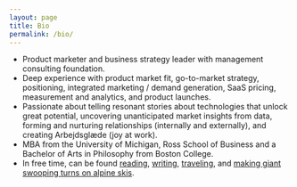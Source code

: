 ```yaml
---
layout: page
title: Bio
permalink: /bio/
---
```

- Product marketer and business strategy leader with management consulting foundation.
- Deep experience with product market fit, go-to-market strategy, positioning, integrated marketing / demand generation, SaaS pricing, measurement and analytics, and product launches.
- Passionate about telling resonant stories about technologies that unlock great potential, uncovering unanticipated market insights from data, forming and nurturing relationships (internally and externally), and creating Arbejdsglæde (joy at work).
- MBA from the University of Michigan, Ross School of Business and a Bachelor of Arts in Philosophy from Boston College.
- In free time, can be found [reading](/books/), [writing](/blog/), [traveling](/countries/), and [making giant swooping turns on alpine skis](/skiing/).